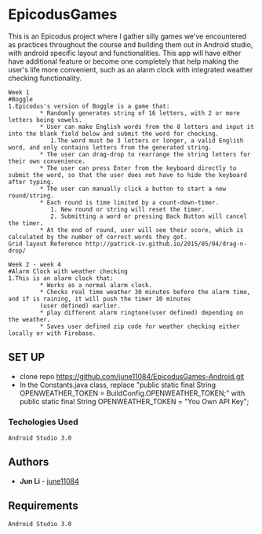 # EpicodusGames

This is an Epicodus project where I gather silly games we've encountered as practices throughout the course and building them out in Android studio, with android specific layout and functionalities. This app will have either have additional feature or become one completely that help making the user's life more convenient, such as an alarm clock with integrated weather checking functionality.
```
Week 1
#Boggle
1.Epicodus's version of Boggle is a game that:
         * Randomly generates string of 16 letters, with 2 or more letters being vowels.
         * User can make English words from the 8 letters and input it into the blank field below and submit the word for checking.
            1.The word must be 3 letters or longer, a valid English word, and only contains letters from the generated string.
         * The user can drag-drop to rearrange the string letters for their own convenience.
         * The user can press Enter from the keyboard directly to submit the word, so that the user does not have to hide the keyboard after typing.
         * The user can manually click a button to start a new round/string.
         * Each round is time limited by a count-down-timer.
            1. New round or string will reset the timer.
            2. Submitting a word or pressing Back Button will cancel the timer.
         * At the end of round, user will see their score, which is calculated by the number of correct words they got.
Grid layout Reference http://patrick-iv.github.io/2015/05/04/drag-n-drop/
```

```
Week 2 - week 4
#Alarm Clock with weather checking
1.This is an alarm clock that:
         * Works as a normal alarm clock.
         * Checks real time weather 30 minutes before the alarm time, and if is raining, it will push the timer 10 minutes
         (user defined) earlier.
         * play different alarm ringtone(user defined) depending on the weather.
         * Saves user defined zip code for weather checking either locally or with Firebase.
```



## SET UP

* clone repo https://github.com/june11084/EpicodusGames-Android.git
* In the Constants.java class, replace "public static final String OPENWEATHER_TOKEN = BuildConfig.OPENWEATHER_TOKEN;"
   with public static final String OPENWEATHER_TOKEN = "You Own API Key";

### Techologies Used
```
Android Studio 3.0
```

## Authors
* **Jun Li** - [june11084](https://github.com/june11084)


## Requirements
```
Android Studio 3.0
```
